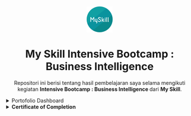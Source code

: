 <p align="center">
  <a href='https://www.myskill.id/'><img src="README/logo.png"></a>
</p> 


<h1 align="center">My Skill Intensive Bootcamp : Business Intelligence </h1>

<p align="center">
  Repositori ini berisi tentang hasil pembelajaran saya selama mengikuti kegiatan <strong> Intensive Bootcamp : Business Intelligence </strong> dari <strong>My Skill</strong>.
</p>

<details><summary>Portofolio Dashboard</summary>

<p align="center">
  <a href='https://datastudio.google.com/reporting/4467de31-564e-411a-a800-ab062ba8fe73/page/LYhlC'><img src="README/Dashboard.png"></a>
</p> 

<p align="center">
  Dashboard Diatas berisi informasi terkait kondisi performa keseluruhan dari perusahaan telekomunikasi tanpa di filter.
</p>
  
<p align="center">
  <a href='https://datastudio.google.com/reporting/4467de31-564e-411a-a800-ab062ba8fe73/page/LYhlC'><img src="README/Dashboard Male.png"></a>
</p> 

<p align="center">
  Dashboard Diatas berisi informasi terkait kondisi performa keseluruhan dari perusahaan telekomunikasi dengan filter data hanya Pria.
</p>
  
<p align="center">
  <a href='https://datastudio.google.com/reporting/4467de31-564e-411a-a800-ab062ba8fe73/page/LYhlC'><img src="README/Dashboard Date.png"></a>
</p> 

<p align="center">
  Dashboard Diatas berisi informasi terkait kondisi performa keseluruhan dari perusahaan telekomunikasi dengan filter data di tahun sebelumnya.
</p>
  
 <p align="justify">
  <strong> nb : link untuk Google Data Studio diatas bisa diakses dengan klik link dibawah</p>
   
  [Dashboard Google Data Studio](https://datastudio.google.com/reporting/4467de31-564e-411a-a800-ab062ba8fe73/page/LYhlC)
  
</details>

<details><summary>Certificate of Completion</summary>
 
<p align="center">
  <a href='https://www.linkedin.com/in/farhanalaydroes/'><img src="README/Sertifikat.png"></a>
</p> 
  
 </details>
